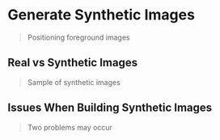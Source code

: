 # Generate Synthetic Images 
> Positioning foreground images


## Real vs Synthetic Images
> Sample of synthetic images

## Issues When Building Synthetic Images
> Two problems may occur
